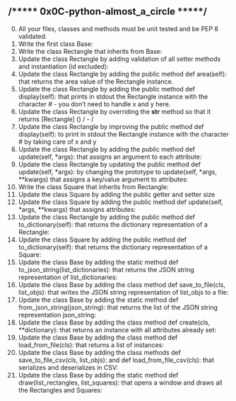 /***** 0x0C-python-almost_a_circle *****/
-----------------------------------------
0. All your files, classes and methods must be unit tested and be PEP 8 validated.
1. Write the first class Base:
2. Write the class Rectangle that inherits from Base:
3. Update the class Rectangle by adding validation of all setter methods and instantiation (id excluded):
4. Update the class Rectangle by adding the public method def area(self): that returns the area value of the Rectangle instance.
5. Update the class Rectangle by adding the public method def display(self): that prints in stdout the Rectangle instance with the character # - you don’t need to handle x and y here.
6. Update the class Rectangle by overriding the __str__ method so that it returns [Rectangle] (<id>) <x>/<y> - <width>/<height>
7. Update the class Rectangle by improving the public method def display(self): to print in stdout the Rectangle instance with the character # by taking care of x and y
8. Update the class Rectangle by adding the public method def update(self, *args): that assigns an argument to each attribute:
9. Update the class Rectangle by updating the public method def update(self, *args): by changing the prototype to update(self, *args, **kwargs) that assigns a key/value argument to attributes:
10. Write the class Square that inherits from Rectangle:
11. Update the class Square by adding the public getter and setter size
12. Update the class Square by adding the public method def update(self, *args, **kwargs) that assigns attributes:
13. Update the class Rectangle by adding the public method def to_dictionary(self): that returns the dictionary representation of a Rectangle:
14. Update the class Square by adding the public method def to_dictionary(self): that returns the dictionary representation of a Square:
15. Update the class Base by adding the static method def to_json_string(list_dictionaries): that returns the JSON string representation of list_dictionaries:
16. Update the class Base by adding the class method def save_to_file(cls, list_objs): that writes the JSON string representation of list_objs to a file:
17. Update the class Base by adding the static method def from_json_string(json_string): that returns the list of the JSON string representation json_string:
18. Update the class Base by adding the class method def create(cls, **dictionary): that returns an instance with all attributes already set:
19. Update the class Base by adding the class method def load_from_file(cls): that returns a list of instances:
20. Update the class Base by adding the class methods def save_to_file_csv(cls, list_objs): and def load_from_file_csv(cls): that serializes and deserializes in CSV:
21. Update the class Base by adding the static method def draw(list_rectangles, list_squares): that opens a window and draws all the Rectangles and Squares:

